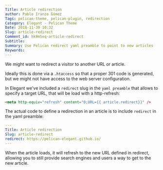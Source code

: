 ```yaml
---
Title: Article redirection
author: Pablo Iranzo Gómez
Tags: pelican-theme, pelican-plugin, redirection
Category: Elegant - Pelican Theme
Date: 2018-11-30 10:32
Slug: article-redirect
Comment_id: hk9m5eq-article-redirect
Subtitle:
Summary: Use Pelican redirect yaml preamble to point to new articles
Keywords:
---
```


We might want to redirect a visitor to another URL or article.

Ideally this is done via a `.htaccess` so that a proper 301 code is generated, but we might not have access to the web server configuration.

In Elegant we've included a `redirect` slug in the `yaml preamble` that allows to specify a target URL, that will be load with a http-refresh:

```html
<meta http-equiv="refresh" content="0;URL={{ article.redirect}}" />
```

The actual code to define a redirection in an article is to include `redirect` in the yaml preamble:

```yaml
---
Title: Article redirection
Slug: article-redirect
redirect: https://pelican-elegant.github.io/
---

```

When the article loads, it will refresh to the new URL defined in redirect, allowing you to still provide search engines and users a way to get to the new article.

